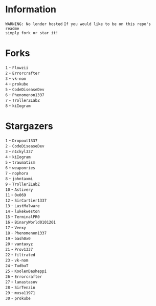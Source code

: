 # Information
`WARNING: No londer hosted`
`If you would like to be on this repo's readme`</br>`simply fork or star it!`</br>
# Forks
`1` - `Flowzii`</br>`2` - `Errorcrafter`</br>`3` - `vk-nom`</br>`4` - `prokube`</br>`5` - `CodeDiseaseDev`</br>`6` - `Phenomenon1337`</br>`7` - `TrollerZLabZ`</br>`8` - `kiIogram`</br>
# Stargazers
`1` - `Dropout1337`</br>`2` - `CodeDiseaseDev`</br>`3` - `n1ckyl337`</br>`4` - `kiIogram`</br>`5` - `traumatism`</br>`6` - `weaponries`</br>`7` - `nophora`</br>`8` - `johntaxmi`</br>`9` - `TrollerZLabZ`</br>`10` - `Astivery`</br>`11` - `0x069`</br>`12` - `SirCartier1337`</br>`13` - `LastMalware`</br>`14` - `lukekweston`</br>`15` - `TerminalPR0`</br>`16` - `BinaryWorld0101201`</br>`17` - `Veexy`</br>`18` - `Phenomenon1337`</br>`19` - `bash0x0`</br>`20` - `vantaxyz`</br>`21` - `Prov1337`</br>`22` - `filtrated`</br>`23` - `vk-nom`</br>`24` - `TudbuT`</br>`25` - `KoolenDasheppi`</br>`26` - `Errorcrafter`</br>`27` - `lanastasov`</br>`28` - `SirTenzin`</br>`29` - `musa11971`</br>`30` - `prokube`</br>
